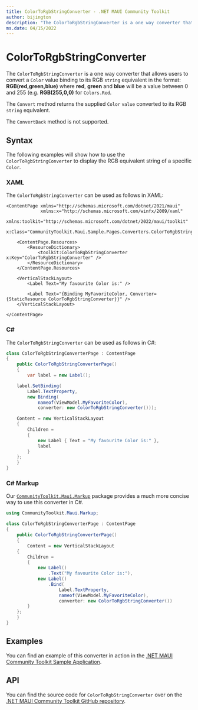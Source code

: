 ```yaml
---
title: ColorToRgbStringConverter - .NET MAUI Community Toolkit
author: bijington
description: "The ColorToRgbStringConverter is a one way converter that allows users to convert a Color value binding to its RGB string equivalent."
ms.date: 04/15/2022
---
```


# ColorToRgbStringConverter

The `ColorToRgbStringConverter` is a one way converter that allows users to convert a `Color` value binding to its RGB `string` equivalent in the format: **RGB(red,green,blue)** where **red**, **green** and **blue** will be a value between 0 and 255 (e.g. **RGB(255,0,0)** for `Colors.Red`.

The `Convert` method returns the supplied `Color` `value` converted to its RGB `string` equivalent.

The `ConvertBack` method is not supported.

## Syntax

The following examples will show how to use the `ColorToRgbStringConverter` to display the RGB equivalent string of a specific `Color`.

### XAML

The `ColorToRgbStringConverter` can be used as follows in XAML:

```xaml
<ContentPage xmlns="http://schemas.microsoft.com/dotnet/2021/maui"
             xmlns:x="http://schemas.microsoft.com/winfx/2009/xaml"
             xmlns:toolkit="http://schemas.microsoft.com/dotnet/2022/maui/toolkit"
             x:Class="CommunityToolkit.Maui.Sample.Pages.Converters.ColorToRgbStringConverterPage">

    <ContentPage.Resources>
        <ResourceDictionary>
            <toolkit:ColorToRgbStringConverter x:Key="ColorToRgbStringConverter" />
        </ResourceDictionary>
    </ContentPage.Resources>

    <VerticalStackLayout>
        <Label Text="My favourite Color is:" />

        <Label Text="{Binding MyFavoriteColor, Converter={StaticResource ColorToRgbStringConverter}}" />
    </VerticalStackLayout>

</ContentPage>
```

### C#

The `ColorToRgbStringConverter` can be used as follows in C#:

```csharp
class ColorToRgbStringConverterPage : ContentPage
{
    public ColorToRgbStringConverterPage()
    {
        var label = new Label();

	label.SetBinding(
		Label.TextProperty,
		new Binding(
			nameof(ViewModel.MyFavoriteColor),
			converter: new ColorToRgbStringConverter()));

	Content = new VerticalStackLayout
	{
		Children =
		{
			new Label { Text = "My favourite Color is:" },
			label
		}
	};
    }
}
```

### C# Markup

Our [`CommunityToolkit.Maui.Markup`](../markup/markup.md) package provides a much more concise way to use this converter in C#.

```csharp
using CommunityToolkit.Maui.Markup;

class ColorToRgbStringConverterPage : ContentPage
{
    public ColorToRgbStringConverterPage()
    {
        Content = new VerticalStackLayout
	{
		Children =
		{
			new Label()
				.Text("My favourite Color is:"),
			new Label()
				.Bind(
					Label.TextProperty,
					nameof(ViewModel.MyFavoriteColor),
					converter: new ColorToRgbStringConverter())
		}
	};
    }
}
```

## Examples

You can find an example of this converter in action in the [.NET MAUI Community Toolkit Sample Application](https://github.com/CommunityToolkit/Maui/blob/main/samples/CommunityToolkit.Maui.Sample/Pages/Converters/ColorsConverterPage.xaml).

## API

You can find the source code for `ColorToRgbStringConverter` over on the [.NET MAUI Community Toolkit GitHub repository](https://github.com/CommunityToolkit/Maui/blob/main/src/CommunityToolkit.Maui/Converters/ColorToStringConverter.shared.cs).
